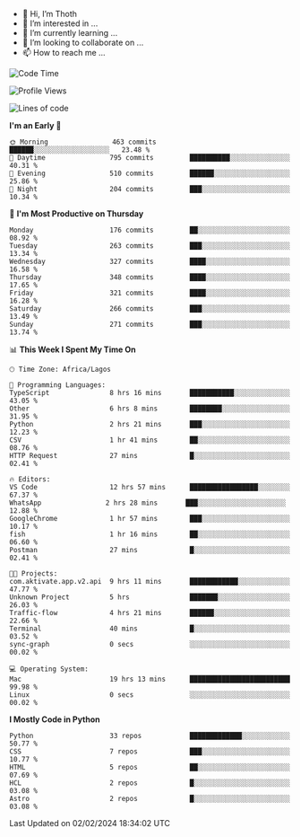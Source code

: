 <!---
thoth2357/thoth2357 is a ✨ special ✨ repository because its `README.md` (this file) appears on your GitHub profile.
You can click the Preview link to take a look at your changes.
--->

- 👋 Hi, I’m Thoth
- 👀 I’m interested in ...
- 🌱 I’m currently learning ...
- 💞️ I’m looking to collaborate on ...
- 📫 How to reach me ...




<!--START_SECTION:waka-->
![Code Time](http://img.shields.io/badge/Code%20Time-2%2C696%20hrs%2026%20mins-blue)

![Profile Views](http://img.shields.io/badge/Profile%20Views-0-blue)

![Lines of code](https://img.shields.io/badge/From%20Hello%20World%20I%27ve%20Written-30.8%20million%20lines%20of%20code-blue)

**I'm an Early 🐤** 

```text
🌞 Morning                463 commits         ██████░░░░░░░░░░░░░░░░░░░   23.48 % 
🌆 Daytime                795 commits         ██████████░░░░░░░░░░░░░░░   40.31 % 
🌃 Evening                510 commits         ██████░░░░░░░░░░░░░░░░░░░   25.86 % 
🌙 Night                  204 commits         ███░░░░░░░░░░░░░░░░░░░░░░   10.34 % 
```
📅 **I'm Most Productive on Thursday** 

```text
Monday                   176 commits         ██░░░░░░░░░░░░░░░░░░░░░░░   08.92 % 
Tuesday                  263 commits         ███░░░░░░░░░░░░░░░░░░░░░░   13.34 % 
Wednesday                327 commits         ████░░░░░░░░░░░░░░░░░░░░░   16.58 % 
Thursday                 348 commits         ████░░░░░░░░░░░░░░░░░░░░░   17.65 % 
Friday                   321 commits         ████░░░░░░░░░░░░░░░░░░░░░   16.28 % 
Saturday                 266 commits         ███░░░░░░░░░░░░░░░░░░░░░░   13.49 % 
Sunday                   271 commits         ███░░░░░░░░░░░░░░░░░░░░░░   13.74 % 
```


📊 **This Week I Spent My Time On** 

```text
🕑︎ Time Zone: Africa/Lagos

💬 Programming Languages: 
TypeScript               8 hrs 16 mins       ███████████░░░░░░░░░░░░░░   43.05 % 
Other                    6 hrs 8 mins        ████████░░░░░░░░░░░░░░░░░   31.95 % 
Python                   2 hrs 21 mins       ███░░░░░░░░░░░░░░░░░░░░░░   12.23 % 
CSV                      1 hr 41 mins        ██░░░░░░░░░░░░░░░░░░░░░░░   08.76 % 
HTTP Request             27 mins             █░░░░░░░░░░░░░░░░░░░░░░░░   02.41 % 

🔥 Editors: 
VS Code                  12 hrs 57 mins      █████████████████░░░░░░░░   67.37 % 
‎WhatsApp                2 hrs 28 mins       ███░░░░░░░░░░░░░░░░░░░░░░   12.88 % 
GoogleChrome             1 hr 57 mins        ███░░░░░░░░░░░░░░░░░░░░░░   10.17 % 
fish                     1 hr 16 mins        ██░░░░░░░░░░░░░░░░░░░░░░░   06.60 % 
Postman                  27 mins             █░░░░░░░░░░░░░░░░░░░░░░░░   02.41 % 

🐱‍💻 Projects: 
com.aktivate.app.v2.api  9 hrs 11 mins       ████████████░░░░░░░░░░░░░   47.77 % 
Unknown Project          5 hrs               ███████░░░░░░░░░░░░░░░░░░   26.03 % 
Traffic-flow             4 hrs 21 mins       ██████░░░░░░░░░░░░░░░░░░░   22.66 % 
Terminal                 40 mins             █░░░░░░░░░░░░░░░░░░░░░░░░   03.52 % 
sync-graph               0 secs              ░░░░░░░░░░░░░░░░░░░░░░░░░   00.02 % 

💻 Operating System: 
Mac                      19 hrs 13 mins      █████████████████████████   99.98 % 
Linux                    0 secs              ░░░░░░░░░░░░░░░░░░░░░░░░░   00.02 % 
```

**I Mostly Code in Python** 

```text
Python                   33 repos            █████████████░░░░░░░░░░░░   50.77 % 
CSS                      7 repos             ███░░░░░░░░░░░░░░░░░░░░░░   10.77 % 
HTML                     5 repos             ██░░░░░░░░░░░░░░░░░░░░░░░   07.69 % 
HCL                      2 repos             █░░░░░░░░░░░░░░░░░░░░░░░░   03.08 % 
Astro                    2 repos             █░░░░░░░░░░░░░░░░░░░░░░░░   03.08 % 
```




 Last Updated on 02/02/2024 18:34:02 UTC
<!--END_SECTION:waka-->
<!--![](http://github-profile-summary-cards.vercel.app/api/cards/profile-details?username=thoth2357&theme=2077)

![](http://github-profile-summary-cards.vercel.app/api/cards/stats?username=thoth2357&theme=2077)![](http://github-profile-summary-cards.vercel.app/api/cards/productive-time?username=thoth2357&theme=2077&utcOffset=8) -->
